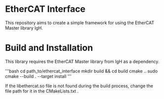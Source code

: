 # EtherCAT Interface

This repository aims to create a simple framework for using the EtherCAT Master library IgH.

# Build and Installation

This library requires the EtherCAT Master library from IgH as a dependency.

'''bash
cd path_to/ethercat_interface
mkdir build && cd build
cmake ..
sudo cmake --build . --target install
'''

If the libethercat.so file is not found during the build process, change the file path for it in the CMakeLists.txt .